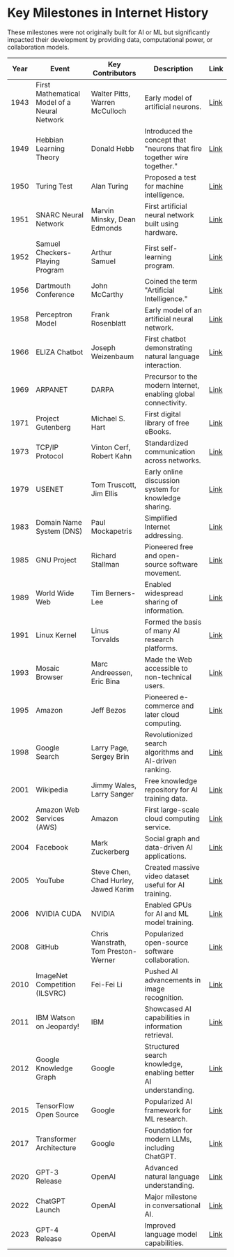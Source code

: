 # Key Milestones in Internet History

These milestones were not originally built for AI or ML but significantly impacted their development by providing data, computational power, or collaboration models.

| Year  | Event                                    | Key Contributors                 | Description | Link |
|-------|-----------------------------------------|----------------------------------|-------------|------|
| 1943  | First Mathematical Model of a Neural Network | Walter Pitts, Warren McCulloch | Early model of artificial neurons. | [Link](https://en.wikipedia.org/wiki/Artificial_neural_network) |
| 1949  | Hebbian Learning Theory | Donald Hebb | Introduced the concept that "neurons that fire together wire together." | [Link](https://en.wikipedia.org/wiki/Hebbian_learning) |
| 1950  | Turing Test | Alan Turing | Proposed a test for machine intelligence. | [Link](https://en.wikipedia.org/wiki/Turing_test) |
| 1951  | SNARC Neural Network | Marvin Minsky, Dean Edmonds | First artificial neural network built using hardware. | [Link](https://en.wikipedia.org/wiki/SNARC) |
| 1952  | Samuel Checkers-Playing Program | Arthur Samuel | First self-learning program. | [Link](https://en.wikipedia.org/wiki/Arthur_Samuel) |
| 1956  | Dartmouth Conference | John McCarthy | Coined the term "Artificial Intelligence." | [Link](https://en.wikipedia.org/wiki/Dartmouth_conference) |
| 1958  | Perceptron Model | Frank Rosenblatt | Early model of an artificial neural network. | [Link](https://en.wikipedia.org/wiki/Perceptron) |
| 1966  | ELIZA Chatbot | Joseph Weizenbaum | First chatbot demonstrating natural language interaction. | [Link](https://en.wikipedia.org/wiki/ELIZA) |
| 1969  | ARPANET | DARPA | Precursor to the modern Internet, enabling global connectivity. | [Link](https://en.wikipedia.org/wiki/ARPANET) |
| 1971  | Project Gutenberg | Michael S. Hart | First digital library of free eBooks. | [Link](https://en.wikipedia.org/wiki/Project_Gutenberg) |
| 1973  | TCP/IP Protocol | Vinton Cerf, Robert Kahn | Standardized communication across networks. | [Link](https://en.wikipedia.org/wiki/TCP/IP) |
| 1979  | USENET | Tom Truscott, Jim Ellis | Early online discussion system for knowledge sharing. | [Link](https://en.wikipedia.org/wiki/Usenet) |
| 1983  | Domain Name System (DNS) | Paul Mockapetris | Simplified Internet addressing. | [Link](https://en.wikipedia.org/wiki/Domain_Name_System) |
| 1985  | GNU Project | Richard Stallman | Pioneered free and open-source software movement. | [Link](https://en.wikipedia.org/wiki/GNU_Project) |
| 1989  | World Wide Web | Tim Berners-Lee | Enabled widespread sharing of information. | [Link](https://en.wikipedia.org/wiki/World_Wide_Web) |
| 1991  | Linux Kernel | Linus Torvalds | Formed the basis of many AI research platforms. | [Link](https://en.wikipedia.org/wiki/Linux) |
| 1993  | Mosaic Browser | Marc Andreessen, Eric Bina | Made the Web accessible to non-technical users. | [Link](https://en.wikipedia.org/wiki/Mosaic_(web_browser)) |
| 1995  | Amazon | Jeff Bezos | Pioneered e-commerce and later cloud computing. | [Link](https://en.wikipedia.org/wiki/Amazon_(company)) |
| 1998  | Google Search | Larry Page, Sergey Brin | Revolutionized search algorithms and AI-driven ranking. | [Link](https://en.wikipedia.org/wiki/Google) |
| 2001  | Wikipedia | Jimmy Wales, Larry Sanger | Free knowledge repository for AI training data. | [Link](https://en.wikipedia.org/wiki/Wikipedia) |
| 2002  | Amazon Web Services (AWS) | Amazon | First large-scale cloud computing service. | [Link](https://en.wikipedia.org/wiki/Amazon_Web_Services) |
| 2004  | Facebook | Mark Zuckerberg | Social graph and data-driven AI applications. | [Link](https://en.wikipedia.org/wiki/Facebook) |
| 2005  | YouTube | Steve Chen, Chad Hurley, Jawed Karim | Created massive video dataset useful for AI training. | [Link](https://en.wikipedia.org/wiki/YouTube) |
| 2006  | NVIDIA CUDA | NVIDIA | Enabled GPUs for AI and ML model training. | [Link](https://en.wikipedia.org/wiki/CUDA) |
| 2008  | GitHub | Chris Wanstrath, Tom Preston-Werner | Popularized open-source software collaboration. | [Link](https://en.wikipedia.org/wiki/GitHub) |
| 2010  | ImageNet Competition (ILSVRC) | Fei-Fei Li | Pushed AI advancements in image recognition. | [Link](https://en.wikipedia.org/wiki/ImageNet) |
| 2011  | IBM Watson on Jeopardy! | IBM | Showcased AI capabilities in information retrieval. | [Link](https://en.wikipedia.org/wiki/IBM_Watson) |
| 2012  | Google Knowledge Graph | Google | Structured search knowledge, enabling better AI understanding. | [Link](https://en.wikipedia.org/wiki/Knowledge_Graph) |
| 2015  | TensorFlow Open Source | Google | Popularized AI framework for ML research. | [Link](https://en.wikipedia.org/wiki/TensorFlow) |
| 2017  | Transformer Architecture | Google | Foundation for modern LLMs, including ChatGPT. | [Link](https://en.wikipedia.org/wiki/Transformer_(machine_learning_model)) |
| 2020  | GPT-3 Release | OpenAI | Advanced natural language understanding. | [Link](https://en.wikipedia.org/wiki/GPT-3) |
| 2022  | ChatGPT Launch | OpenAI | Major milestone in conversational AI. | [Link](https://en.wikipedia.org/wiki/ChatGPT) |
| 2023  | GPT-4 Release | OpenAI | Improved language model capabilities. | [Link](https://en.wikipedia.org/wiki/GPT-4) |
